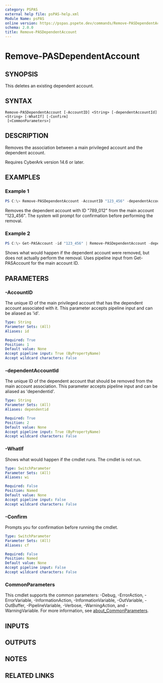 ```yaml
---
category: PSPAS
external help file: psPAS-help.xml
Module Name: psPAS
online version: https://pspas.pspete.dev/commands/Remove-PASDependentAccount
schema: 2.0.0
title: Remove-PASDependentAccount
---
```


# Remove-PASDependentAccount

## SYNOPSIS
This deletes an existing dependent account.

## SYNTAX

```
Remove-PASDependentAccount [-AccountID] <String> [-dependentAccountId] <String> [-WhatIf] [-Confirm]
 [<CommonParameters>]
```

## DESCRIPTION
Removes the association between a main privileged account and the dependent account. 

Requires CyberArk version 14.6 or later.

## EXAMPLES

### Example 1
```powershell
PS C:\> Remove-PASDependentAccount -AccountID "123_456" -dependentAccountId "22_2"
```

Removes the dependent account with ID "789_012" from the main account "123_456". 
The system will prompt for confirmation before performing the removal.

### Example 2
```powershell
PS C:\> Get-PASAccount -id "123_456" | Remove-PASDependentAccount -dependentAccountId "22_2" -WhatIf
```

Shows what would happen if the dependent account were removed, but does not actually perform the removal.
Uses pipeline input from Get-PASAccount for the main account ID.

## PARAMETERS

### -AccountID
The unique ID of the main privileged account that has the dependent account associated with it.
This parameter accepts pipeline input and can be aliased as 'id'.

```yaml
Type: String
Parameter Sets: (All)
Aliases: id

Required: True
Position: 1
Default value: None
Accept pipeline input: True (ByPropertyName)
Accept wildcard characters: False
```

### -dependentAccountId
The unique ID of the dependent account that should be removed from the main account association.
This parameter accepts pipeline input and can be aliased as 'dependentid'.

```yaml
Type: String
Parameter Sets: (All)
Aliases: dependentid

Required: True
Position: 2
Default value: None
Accept pipeline input: True (ByPropertyName)
Accept wildcard characters: False
```

### -WhatIf
Shows what would happen if the cmdlet runs.
The cmdlet is not run.

```yaml
Type: SwitchParameter
Parameter Sets: (All)
Aliases: wi

Required: False
Position: Named
Default value: None
Accept pipeline input: False
Accept wildcard characters: False
```

### -Confirm
Prompts you for confirmation before running the cmdlet.

```yaml
Type: SwitchParameter
Parameter Sets: (All)
Aliases: cf

Required: False
Position: Named
Default value: None
Accept pipeline input: False
Accept wildcard characters: False
```

### CommonParameters
This cmdlet supports the common parameters: -Debug, -ErrorAction, -ErrorVariable, -InformationAction, -InformationVariable, -OutVariable, -OutBuffer, -PipelineVariable, -Verbose, -WarningAction, and -WarningVariable. For more information, see [about_CommonParameters](http://go.microsoft.com/fwlink/?LinkID=113216).

## INPUTS

## OUTPUTS

## NOTES

## RELATED LINKS
